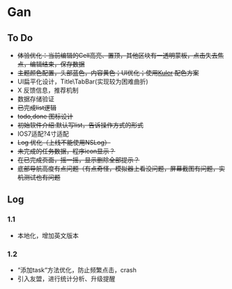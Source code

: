 # Gan

## To Do
* ~~体验优化：当前编辑的Cell高亮、置顶，其他区块有一透明蒙板，点击失去焦点，编辑结束，保存数据~~
* ~~主题颜色配置，头部蓝色，内容黄色；UI优化；使用[Kuler](https://kuler.adobe.com/Pear-Lemon-Fizz-color-theme-1833017/edit/?copy=true) 配色方案~~
* UI扁平化设计，Title\TabBar(实现较为困难曲折)
* X 反馈信息，推荐机制
* 数据存储验证
* ~~已完成list逻辑~~
* ~~todo,done 图标设计~~
* ~~初始软件介绍:默认写list，告诉操作方式的形式~~
* IOS7适配?4寸适配
* ~~Log 优化（上线不能使用NSLog）~~
* ~~未完成的任务数据，程序icon显示？~~
* ~~在已完成页面，摇一摇，显示删除全部提示？~~
* ~~底部导航高度有点问题（有点奇怪，模拟器上看没问题，屏幕截图有问题，实机测试也有问题~~


## Log

### 1.1
* 本地化，增加英文版本

### 1.2
* “添加task“方法优化，防止频繁点击，crash
* 引入友盟，进行统计分析、升级提醒
